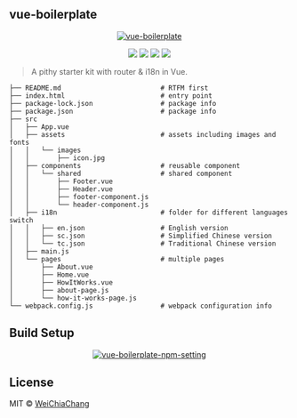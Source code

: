## vue-boilerplate

<p align="center">
  <a target="_blank" href="https://github.com/WeiChiaChang/vue-boilerplate">
    <img alt="vue-boilerplate" src="https://i.imgur.com/3ePgVX2.gif">
  </a>
</p>
<p align="center">
  <a target="_blank" href="http://nodejs.org/download/" title="Node version"><img src="https://img.shields.io/badge/node.js-%3E=_6.0-green.svg"></a>
  <a target="_blank" href="https://opensource.org/licenses/MIT" title="License: MIT"><img src="https://img.shields.io/badge/License-MIT-blue.svg"></a>
  <a target="_blank" href="http://makeapullrequest.com" title="PRs Welcome"><img src="https://img.shields.io/badge/PRs-welcome-brightgreen.svg"></a>
  <a target="_blank" href="https://vuejs.org/" title="vue2.X"><img src="https://img.shields.io/badge/vue-2.x-brightgreen.svg"></a>
</p>  

> A pithy starter kit with router & i18n in Vue.

```
├── README.md                         # RTFM first
├── index.html                        # entry point
├── package-lock.json                 # package info
├── package.json                      # package info
├── src
│   ├── App.vue
│   ├── assets                        # assets including images and fonts
│   │   └── images
│   │       ├── icon.jpg
│   ├── components                    # reusable component
│   │   └── shared                    # shared component
│   │       ├── Footer.vue
│   │       ├── Header.vue
│   │       ├── footer-component.js
│   │       └── header-component.js
│   ├── i18n                          # folder for different languages switch
│   │   ├── en.json                   # English version
│   │   ├── sc.json                   # Simplified Chinese version
│   │   └── tc.json                   # Traditional Chinese version
│   ├── main.js
│   └── pages                         # multiple pages
│       ├── About.vue
│       ├── Home.vue
│       ├── HowItWorks.vue
│       ├── about-page.js
│       └── how-it-works-page.js
└── webpack.config.js                 # webpack configuration info
```

## Build Setup

<p align="center">
  <a target="_blank" href="https://github.com/WeiChiaChang/vue-boilerplate">
    <img alt="vue-boilerplate-npm-setting" src="https://i.imgur.com/EywRl8X.png">
  </a>
</p>

## License
MIT © [WeiChiaChang](https://github.com/WeiChiaChang)


